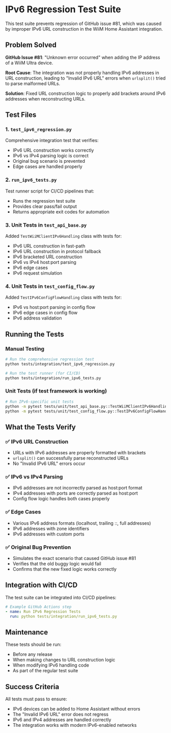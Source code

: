 # IPv6 Regression Test Suite

This test suite prevents regression of GitHub issue #81, which was caused by improper IPv6 URL construction in the WiiM Home Assistant integration.

## Problem Solved

**GitHub Issue #81**: "Unknown error occurred" when adding the IP address of a WiiM Ultra device.

**Root Cause**: The integration was not properly handling IPv6 addresses in URL construction, leading to "Invalid IPv6 URL" errors when `urlsplit()` tried to parse malformed URLs.

**Solution**: Fixed URL construction logic to properly add brackets around IPv6 addresses when reconstructing URLs.

## Test Files

### 1. `test_ipv6_regression.py`

Comprehensive integration test that verifies:

- IPv6 URL construction works correctly
- IPv6 vs IPv4 parsing logic is correct
- Original bug scenario is prevented
- Edge cases are handled properly

### 2. `run_ipv6_tests.py`

Test runner script for CI/CD pipelines that:

- Runs the regression test suite
- Provides clear pass/fail output
- Returns appropriate exit codes for automation

### 3. Unit Tests in `test_api_base.py`

Added `TestWiiMClientIPv6Handling` class with tests for:

- IPv6 URL construction in fast-path
- IPv6 URL construction in protocol fallback
- IPv6 bracketed URL construction
- IPv6 vs IPv4 host:port parsing
- IPv6 edge cases
- IPv6 request simulation

### 4. Unit Tests in `test_config_flow.py`

Added `TestIPv6ConfigFlowHandling` class with tests for:

- IPv6 vs host:port parsing in config flow
- IPv6 edge cases in config flow
- IPv6 address validation

## Running the Tests

### Manual Testing

```bash
# Run the comprehensive regression test
python tests/integration/test_ipv6_regression.py

# Run the test runner (for CI/CD)
python tests/integration/run_ipv6_tests.py
```

### Unit Tests (if test framework is working)

```bash
# Run IPv6-specific unit tests
python -m pytest tests/unit/test_api_base.py::TestWiiMClientIPv6Handling -v
python -m pytest tests/unit/test_config_flow.py::TestIPv6ConfigFlowHandling -v
```

## What the Tests Verify

### ✅ IPv6 URL Construction

- URLs with IPv6 addresses are properly formatted with brackets
- `urlsplit()` can successfully parse reconstructed URLs
- No "Invalid IPv6 URL" errors occur

### ✅ IPv6 vs IPv4 Parsing

- IPv6 addresses are not incorrectly parsed as host:port format
- IPv4 addresses with ports are correctly parsed as host:port
- Config flow logic handles both cases properly

### ✅ Edge Cases

- Various IPv6 address formats (localhost, trailing ::, full addresses)
- IPv6 addresses with zone identifiers
- IPv6 addresses with custom ports

### ✅ Original Bug Prevention

- Simulates the exact scenario that caused GitHub issue #81
- Verifies that the old buggy logic would fail
- Confirms that the new fixed logic works correctly

## Integration with CI/CD

The test suite can be integrated into CI/CD pipelines:

```yaml
# Example GitHub Actions step
- name: Run IPv6 Regression Tests
  run: python tests/integration/run_ipv6_tests.py
```

## Maintenance

These tests should be run:

- Before any release
- When making changes to URL construction logic
- When modifying IPv6 handling code
- As part of the regular test suite

## Success Criteria

All tests must pass to ensure:

- IPv6 devices can be added to Home Assistant without errors
- The "Invalid IPv6 URL" error does not regress
- IPv6 and IPv4 addresses are handled correctly
- The integration works with modern IPv6-enabled networks
